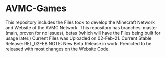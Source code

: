 # AVMC-Games
This repository includes the Files took to develop the Minecraft Network and Website of the AVMC Network.
This repository has branches: master (main, proven for no issues), betas (which will have the Files being built for usage later.)
Current Files was Uploaded on 02-Feb-21.
Current Stable Release: REL_02FEB
NOTE: New Beta Release in work. Predicted to be released with most changes on the Website Code.
